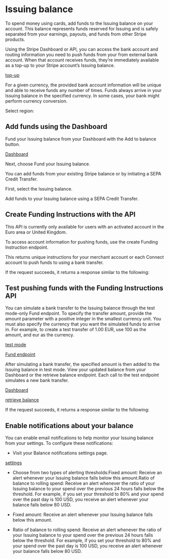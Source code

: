 # Issuing balance

To spend money using cards, add funds to the Issuing balance on your account. This balance represents funds reserved for Issuing and is safely separated from your earnings, payouts, and funds from other Stripe products.



Using the Stripe Dashboard or API, you can access the bank account and routing information you need to push funds from your from external bank account. When that account receives funds, they’re immediately available as a top-up to your Stripe account’s Issuing balance.

[top-up](/api/topups)

For a given currency, the provided bank account information will be unique and able to receive funds any number of times. Funds always arrive in your Issuing balance in the specified currency. In some cases, your bank might perform currency conversion.

Select region:

## Add funds using the Dashboard

Fund your Issuing balance from your Dashboard with the Add to balance button.

[Dashboard](https://dashboard.stripe.com/balance/overview)

Next, choose Fund your Issuing balance.

You can add funds from your existing Stripe balance or by initiating a SEPA Credit Transfer.

First, select the Issuing balance.

Add funds to your Issuing balance using a SEPA Credit Transfer.

## Create Funding Instructions with the API

This API is currently only available for users with an activated account in the Euro area or United Kingdom.

To access account information for pushing funds, use the create Funding Instruction endpoint.

This returns unique instructions for your merchant account or each Connect account to push funds to using a bank transfer.

If the request succeeds, it returns a response similar to the following:

## Test pushing funds with the Funding Instructions API

You can simulate a bank transfer to the Issuing balance through the test mode-only Fund endpoint. To specify the transfer amount, provide the amount parameter with a positive integer in the smallest currency unit. You must also specify the currency that you want the simulated funds to arrive in. For example, to create a test transfer of 1.00 EUR, use 100 as the amount, and eur as the currency.

[test mode](/test-mode)

[Fund endpoint](/api/issuing/funding_instructions/fund)

After simulating a bank transfer, the specified amount is then added to the Issuing balance in test mode. View your updated balance from your Dashboard or the retrieve balance endpoint. Each call to the test endpoint simulates a new bank transfer.

[Dashboard](https://dashboard.stripe.com/balance/overview#issuing-summary)

[retrieve balance](/api/balance/balance_retrieve)

If the request succeeds, it returns a response similar to the following:

## Enable notifications about your balance

You can enable email notifications to help monitor your Issuing balance from your settings. To configure these notifications:

- Visit your Balance notifications settings page.

[settings](https://dashboard.stripe.com/settings/issuing/balance-notifications)

- Choose from two types of alerting thresholds:Fixed amount: Receive an alert whenever your Issuing balance falls below this amount.Ratio of balance to rolling spend: Receive an alert whenever the ratio of your Issuing balance to your spend over the previous 24 hours falls below the threshold. For example, if you set your threshold to 80% and your spend over the past day is 100 USD, you receive an alert whenever your balance falls below 80 USD.

- Fixed amount: Receive an alert whenever your Issuing balance falls below this amount.

- Ratio of balance to rolling spend: Receive an alert whenever the ratio of your Issuing balance to your spend over the previous 24 hours falls below the threshold. For example, if you set your threshold to 80% and your spend over the past day is 100 USD, you receive an alert whenever your balance falls below 80 USD.
